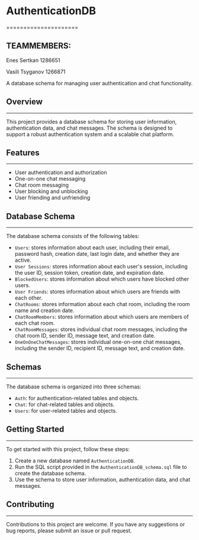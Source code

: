 # AuthenticationDB

=====================

## TEAMMEMBERS:

Enes Sertkan 1286651

Vasili Tsyganov 1266871

A database schema for managing user authentication and chat functionality.

## Overview

---

This project provides a database schema for storing user information, authentication data, and chat messages. The schema is designed to support a robust authentication system and a scalable chat platform.

## Features

---

- User authentication and authorization
- One-on-one chat messaging
- Chat room messaging
- User blocking and unblocking
- User friending and unfriending

## Database Schema

---

The database schema consists of the following tables:

- `Users`: stores information about each user, including their email, password hash, creation date, last login date, and whether they are active.
- `User Sessions`: stores information about each user's session, including the user ID, session token, creation date, and expiration date.
- `BlockedUsers`: stores information about which users have blocked other users.
- `User Friends`: stores information about which users are friends with each other.
- `ChatRooms`: stores information about each chat room, including the room name and creation date.
- `ChatRoomMembers`: stores information about which users are members of each chat room.
- `ChatRoomMessages`: stores individual chat room messages, including the chat room ID, sender ID, message text, and creation date.
- `OneOnOneChatMessages`: stores individual one-on-one chat messages, including the sender ID, recipient ID, message text, and creation date.

## Schemas

---

The database schema is organized into three schemas:

- `Auth`: for authentication-related tables and objects.
- `Chat`: for chat-related tables and objects.
- `Users`: for user-related tables and objects.

## Getting Started

---

To get started with this project, follow these steps:

1.  Create a new database named `AuthenticationDB`.
2.  Run the SQL script provided in the `AuthenticationDB_schema.sql` file to create the database schema.
3.  Use the schema to store user information, authentication data, and chat messages.

## Contributing

---

Contributions to this project are welcome. If you have any suggestions or bug reports, please submit an issue or pull request.
